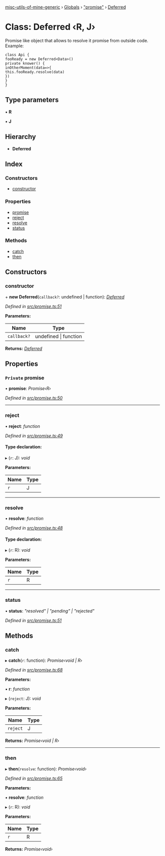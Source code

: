 [misc-utils-of-mine-generic](../README.md) › [Globals](../globals.md) › ["promise"](../modules/_promise_.md) › [Deferred](_promise_.deferred.md)

# Class: Deferred ‹**R, J**›

Promise like object that allows to resolve it promise from outside code. Example:

```
class Api {
fooReady = new Deferred<Data>()
private knower() {
inOtherMoment(data=>{
this.fooReady.resolve(data)
})
}
}
```

## Type parameters

▪ **R**

▪ **J**

## Hierarchy

* **Deferred**

## Index

### Constructors

* [constructor](_promise_.deferred.md#constructor)

### Properties

* [promise](_promise_.deferred.md#private-promise)
* [reject](_promise_.deferred.md#reject)
* [resolve](_promise_.deferred.md#resolve)
* [status](_promise_.deferred.md#status)

### Methods

* [catch](_promise_.deferred.md#catch)
* [then](_promise_.deferred.md#then)

## Constructors

###  constructor

\+ **new Deferred**(`callback?`: undefined | function): *[Deferred](_promise_.deferred.md)*

*Defined in [src/promise.ts:51](https://github.com/cancerberoSgx/misc-utils-of-mine/blob/8ac077d/misc-utils-of-mine-generic/src/promise.ts#L51)*

**Parameters:**

Name | Type |
------ | ------ |
`callback?` | undefined &#124; function |

**Returns:** *[Deferred](_promise_.deferred.md)*

## Properties

### `Private` promise

• **promise**: *Promise‹R›*

*Defined in [src/promise.ts:50](https://github.com/cancerberoSgx/misc-utils-of-mine/blob/8ac077d/misc-utils-of-mine-generic/src/promise.ts#L50)*

___

###  reject

• **reject**: *function*

*Defined in [src/promise.ts:49](https://github.com/cancerberoSgx/misc-utils-of-mine/blob/8ac077d/misc-utils-of-mine-generic/src/promise.ts#L49)*

#### Type declaration:

▸ (`r`: J): *void*

**Parameters:**

Name | Type |
------ | ------ |
`r` | J |

___

###  resolve

• **resolve**: *function*

*Defined in [src/promise.ts:48](https://github.com/cancerberoSgx/misc-utils-of-mine/blob/8ac077d/misc-utils-of-mine-generic/src/promise.ts#L48)*

#### Type declaration:

▸ (`r`: R): *void*

**Parameters:**

Name | Type |
------ | ------ |
`r` | R |

___

###  status

• **status**: *"resolved" | "pending" | "rejected"*

*Defined in [src/promise.ts:51](https://github.com/cancerberoSgx/misc-utils-of-mine/blob/8ac077d/misc-utils-of-mine-generic/src/promise.ts#L51)*

## Methods

###  catch

▸ **catch**(`r`: function): *Promise‹void | R›*

*Defined in [src/promise.ts:68](https://github.com/cancerberoSgx/misc-utils-of-mine/blob/8ac077d/misc-utils-of-mine-generic/src/promise.ts#L68)*

**Parameters:**

▪ **r**: *function*

▸ (`reject`: J): *void*

**Parameters:**

Name | Type |
------ | ------ |
`reject` | J |

**Returns:** *Promise‹void | R›*

___

###  then

▸ **then**(`resolve`: function): *Promise‹void›*

*Defined in [src/promise.ts:65](https://github.com/cancerberoSgx/misc-utils-of-mine/blob/8ac077d/misc-utils-of-mine-generic/src/promise.ts#L65)*

**Parameters:**

▪ **resolve**: *function*

▸ (`r`: R): *void*

**Parameters:**

Name | Type |
------ | ------ |
`r` | R |

**Returns:** *Promise‹void›*
